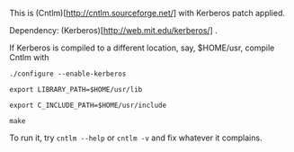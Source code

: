This is (Cntlm)[http://cntlm.sourceforge.net/] with Kerberos patch applied.

Dependency: (Kerberos)[http://web.mit.edu/kerberos/] .

If Kerberos is compiled to a different location, say, $HOME/usr, compile Cntlm with

`./configure --enable-kerberos`

`export LIBRARY_PATH=$HOME/usr/lib`

`export C_INCLUDE_PATH=$HOME/usr/include`

`make`

To run it, try `cntlm --help` or `cntlm -v` and fix whatever it complains.
